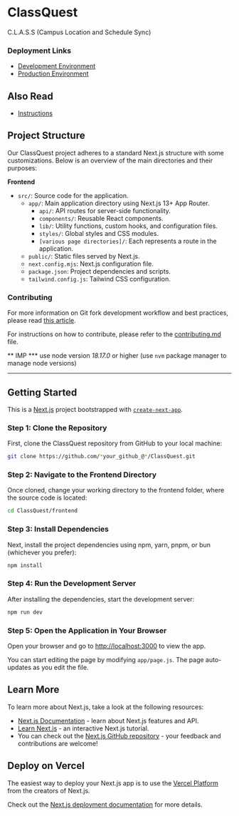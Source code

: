 # ClassQuest
C.L.A.S.S (Campus Location and Schedule Sync)

### Deployment Links

- [Development Environment](https://classquest-dev.vercel.app/)
- [Production Environment](https://classquest-prod.vercel.app/) 

## Also Read

- [Instructions](https://doc.clickup.com/9011239105/d/8cht661-651/readme)

## Project Structure

Our ClassQuest project adheres to a standard Next.js structure with some customizations. Below is an overview of the main directories and their purposes:

**Frontend**

* `src/`: Source code for the application.
	+ `app/`: Main application directory using Next.js 13+ App Router.
		- `api/`: API routes for server-side functionality.
		- `components/`: Reusable React components.
		- `lib/`: Utility functions, custom hooks, and configuration files.
		- `styles/`: Global styles and CSS modules.
		- `[various page directories]/`: Each represents a route in the application.
	+ `public/`: Static files served by Next.js.
	+ `next.config.mjs`: Next.js configuration file.
	+ `package.json`: Project dependencies and scripts.
	+ `tailwind.config.js`: Tailwind CSS configuration.

### Contributing

For more information on Git fork development workflow and best practices, please read [this article](https://medium.com/@abhijit838/git-fork-development-workflow-and-best-practices-fb5b3573ab74).

For instructions on how to contribute, please refer to the [contributing.md](./docs/CONTRIBUTING.md) file.


** IMP ***
use node version *18.17.0* or higher (use `nvm` package manager to manage node versions)

--- 

## Getting Started
 
This is a [Next.js](https://nextjs.org/) project bootstrapped with [`create-next-app`](https://github.com/vercel/next.js/tree/canary/packages/create-next-app).

### Step 1: Clone the Repository

First, clone the ClassQuest repository from GitHub to your local machine:

```bash
git clone https://github.com/*your_github_@*/ClassQuest.git
```

### Step 2: Navigate to the Frontend Directory

Once cloned, change your working directory to the frontend folder, where the source code is located:

```bash
cd ClassQuest/frontend
```

### Step 3: Install Dependencies

Next, install the project dependencies using npm, yarn, pnpm, or bun (whichever you prefer):

```bash
npm install
```

### Step 4: Run the Development Server

After installing the dependencies, start the development server:

```bash
npm run dev
```

### Step 5: Open the Application in Your Browser

Open your browser and go to [http://localhost:3000](http://localhost:3000) to view the app.

You can start editing the page by modifying `app/page.js`. The page auto-updates as you edit the file.

## Learn More

To learn more about Next.js, take a look at the following resources:

- [Next.js Documentation](https://nextjs.org/docs) - learn about Next.js features and API.
- [Learn Next.js](https://nextjs.org/learn) - an interactive Next.js tutorial.
- You can check out the [Next.js GitHub repository](https://github.com/vercel/next.js) - your feedback and contributions are welcome!

## Deploy on Vercel

The easiest way to deploy your Next.js app is to use the [Vercel Platform](https://vercel.com/new?utm_medium=default-template&filter=next.js&utm_source=create-next-app&utm_campaign=create-next-app-readme) from the creators of Next.js.

Check out the [Next.js deployment documentation](https://nextjs.org/docs/deployment) for more details.


